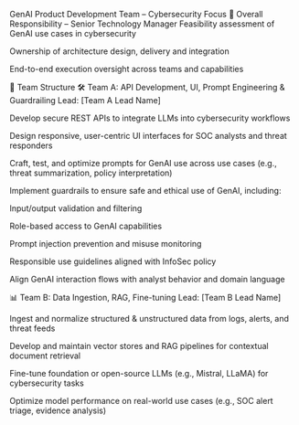 GenAI Product Development Team – Cybersecurity Focus
👤 Overall Responsibility – Senior Technology Manager
Feasibility assessment of GenAI use cases in cybersecurity

Ownership of architecture design, delivery and integration

End-to-end execution oversight across teams and capabilities

👥 Team Structure
🛠️ Team A: API Development, UI, Prompt Engineering & Guardrailing
Lead: [Team A Lead Name]

Develop secure REST APIs to integrate LLMs into cybersecurity workflows

Design responsive, user-centric UI interfaces for SOC analysts and threat responders

Craft, test, and optimize prompts for GenAI use across use cases (e.g., threat summarization, policy interpretation)

Implement guardrails to ensure safe and ethical use of GenAI, including:

Input/output validation and filtering

Role-based access to GenAI capabilities

Prompt injection prevention and misuse monitoring

Responsible use guidelines aligned with InfoSec policy

Align GenAI interaction flows with analyst behavior and domain language

📊 Team B: Data Ingestion, RAG, Fine-tuning
Lead: [Team B Lead Name]

Ingest and normalize structured & unstructured data from logs, alerts, and threat feeds

Develop and maintain vector stores and RAG pipelines for contextual document retrieval

Fine-tune foundation or open-source LLMs (e.g., Mistral, LLaMA) for cybersecurity tasks

Optimize model performance on real-world use cases (e.g., SOC alert triage, evidence analysis)
